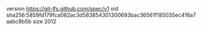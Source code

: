 version https://git-lfs.github.com/spec/v1
oid sha256:5859fd179fca062ac3d583854301300693bac36561f185035ec416a7aabc8b5b
size 2012

